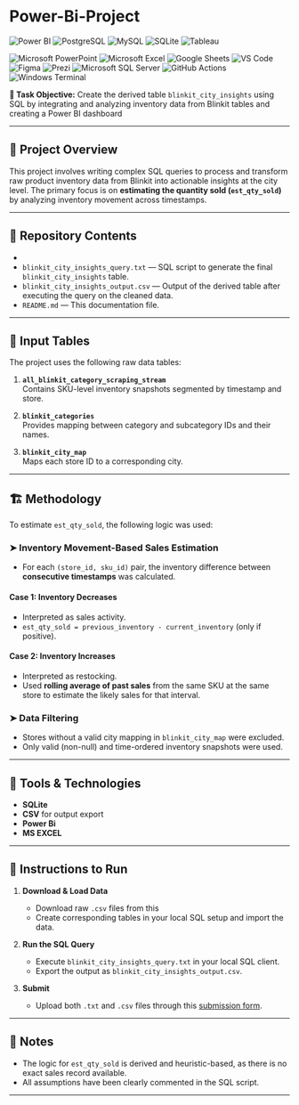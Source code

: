 # Power-Bi-Project

![Power BI](https://img.shields.io/badge/Power%20BI-F2C811?style=for-the-badge&logo=powerbi&logoColor=black)
![PostgreSQL](https://img.shields.io/badge/PostgreSQL-336791?style=for-the-badge&logo=postgresql&logoColor=white)
![MySQL](https://img.shields.io/badge/MySQL-00000F?style=for-the-badge&logo=mysql&logoColor=white)
![SQLite](https://img.shields.io/badge/SQLite-07405E?style=for-the-badge&logo=sqlite&logoColor=white)
![Tableau](https://img.shields.io/badge/Tableau-E97627?style=for-the-badge&logo=tableau&logoColor=white)
<!--[Canva](https://img.shields.io/badge/Canva-00C4CC?style=for-the-badge&logo=canva&logoColor=white) -->
![Microsoft PowerPoint](https://img.shields.io/badge/Microsoft%20PowerPoint-B7472A?style=for-the-badge&logo=microsoftpowerpoint&logoColor=white)
![Microsoft Excel](https://img.shields.io/badge/Microsoft%20Excel-217346?style=for-the-badge&logo=microsoftexcel&logoColor=white)
![Google Sheets](https://img.shields.io/badge/Google%20Sheets-34A853?style=for-the-badge&logo=googlesheets&logoColor=white)
![VS Code](https://img.shields.io/badge/VSCode-007ACC?style=for-the-badge&logo=visualstudiocode&logoColor=white)
![Figma](https://img.shields.io/badge/Figma-F24E1E?style=for-the-badge&logo=figma&logoColor=white)
![Prezi](https://img.shields.io/badge/Prezi-3181FF?style=for-the-badge&logo=prezi&logoColor=white)
![Microsoft SQL Server](https://img.shields.io/badge/Microsoft%20SQL%20Server-CC2927?style=for-the-badge&logo=microsoftsqlserver&logoColor=white)
![GitHub Actions](https://img.shields.io/badge/GitHub%20Actions-2088FF?style=for-the-badge&logo=githubactions&logoColor=white)
![Windows Terminal](https://img.shields.io/badge/Windows%20Terminal-4D4D4D?style=for-the-badge&logo=windows&logoColor=white)

**🎯 Task Objective:** Create the derived table `blinkit_city_insights` using SQL by integrating and analyzing inventory data from Blinkit tables and creating a Power BI dashboard 

---

## 📁 Project Overview

This project involves writing complex SQL queries to process and transform raw product inventory data from Blinkit into actionable insights at the city level. The primary focus is on **estimating the quantity sold (`est_qty_sold`)** by analyzing inventory movement across timestamps. 

---

## 📂 Repository Contents
-
- `blinkit_city_insights_query.txt` — SQL script to generate the final `blinkit_city_insights` table.
- `blinkit_city_insights_output.csv` — Output of the derived table after executing the query on the cleaned data.
- `README.md` — This documentation file.

---

## 🧮 Input Tables

The project uses the following raw data tables:

1. **`all_blinkit_category_scraping_stream`**  
   Contains SKU-level inventory snapshots segmented by timestamp and store.

2. **`blinkit_categories`**  
   Provides mapping between category and subcategory IDs and their names.

3. **`blinkit_city_map`**  
   Maps each store ID to a corresponding city.

---

## 🏗️ Methodology

To estimate `est_qty_sold`, the following logic was used:

### ➤ Inventory Movement-Based Sales Estimation

- For each `(store_id, sku_id)` pair, the inventory difference between **consecutive timestamps** was calculated.

#### Case 1: Inventory Decreases  
- Interpreted as sales activity.
- `est_qty_sold = previous_inventory - current_inventory` (only if positive).

#### Case 2: Inventory Increases  
- Interpreted as restocking.
- Used **rolling average of past sales** from the same SKU at the same store to estimate the likely sales for that interval.

### ➤ Data Filtering
- Stores without a valid city mapping in `blinkit_city_map` were excluded.
- Only valid (non-null) and time-ordered inventory snapshots were used.

---

## 🧰 Tools & Technologies

- **SQLite**
- **CSV** for output export
- **Power Bi**
- **MS EXCEL**

---

## 📝 Instructions to Run

1. **Download & Load Data**
   - Download raw `.csv` files from this
   - Create corresponding tables in your local SQL setup and import the data.

2. **Run the SQL Query**
   - Execute `blinkit_city_insights_query.txt` in your local SQL client.
   - Export the output as `blinkit_city_insights_output.csv`.

3. **Submit**
   - Upload both `.txt` and `.csv` files through this [submission form](https://docs.google.com/forms/d/e/1FAIpQLSevF_nBbFT7MtXdncjNSoSk9iFKOXdu3zzUcYxmPwEAUIsoXw/viewform?usp=dialog).

---

## 📌 Notes

- The logic for `est_qty_sold` is derived and heuristic-based, as there is no exact sales record available.
- All assumptions have been clearly commented in the SQL script.

---
